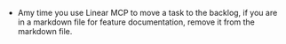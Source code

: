 - Amy time you use Linear MCP to move a task to the backlog, if you are in a markdown file for feature documentation, remove it from the markdown file.